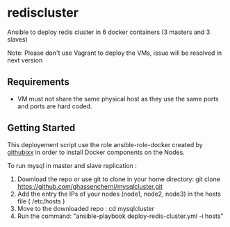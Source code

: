 # rediscluster
Ansible to deploy redis cluster in 6 docker containers (3 masters and 3 slaves) 

Note: Please don't use Vagrant to deploy the VMs, issue will be resolved in next version 
## Requirements

- VM must not share the same physical host as they use the same ports and ports are hard coded.  

## Getting Started

This deployement script use the role ansible-role-docker created by [githubixx](https://github.com/githubixx) in order to install Docker components on the Nodes.

To run mysql in master and slave replication :

  1. Download the repo or use git to clone in your home directory: git clone https://github.com/ghassencherni/mysqlcluster.git
  2. Add the entry the IPs of your nodes (node1, node2, node3) in the hosts file ( /etc/hosts ) 
  5. Move to the downloaded repo : cd mysqlcluster
  6. Run the command: "ansible-playbook deploy-redis-cluster.yml -i hosts" 
